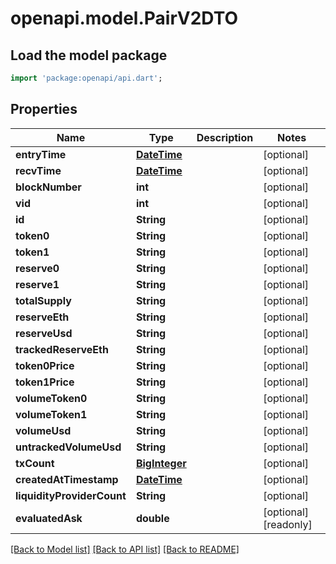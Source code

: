 # openapi.model.PairV2DTO

## Load the model package
```dart
import 'package:openapi/api.dart';
```

## Properties
Name | Type | Description | Notes
------------ | ------------- | ------------- | -------------
**entryTime** | [**DateTime**](DateTime.md) |  | [optional] 
**recvTime** | [**DateTime**](DateTime.md) |  | [optional] 
**blockNumber** | **int** |  | [optional] 
**vid** | **int** |  | [optional] 
**id** | **String** |  | [optional] 
**token0** | **String** |  | [optional] 
**token1** | **String** |  | [optional] 
**reserve0** | **String** |  | [optional] 
**reserve1** | **String** |  | [optional] 
**totalSupply** | **String** |  | [optional] 
**reserveEth** | **String** |  | [optional] 
**reserveUsd** | **String** |  | [optional] 
**trackedReserveEth** | **String** |  | [optional] 
**token0Price** | **String** |  | [optional] 
**token1Price** | **String** |  | [optional] 
**volumeToken0** | **String** |  | [optional] 
**volumeToken1** | **String** |  | [optional] 
**volumeUsd** | **String** |  | [optional] 
**untrackedVolumeUsd** | **String** |  | [optional] 
**txCount** | [**BigInteger**](BigInteger.md) |  | [optional] 
**createdAtTimestamp** | [**DateTime**](DateTime.md) |  | [optional] 
**liquidityProviderCount** | **String** |  | [optional] 
**evaluatedAsk** | **double** |  | [optional] [readonly] 

[[Back to Model list]](../README.md#documentation-for-models) [[Back to API list]](../README.md#documentation-for-api-endpoints) [[Back to README]](../README.md)


